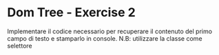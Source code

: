# Dom Tree - Exercise 2
Implementare il codice necessario per recuperare il contenuto del primo campo di testo e stamparlo in console.
N.B: utilizzare la classe come selettore